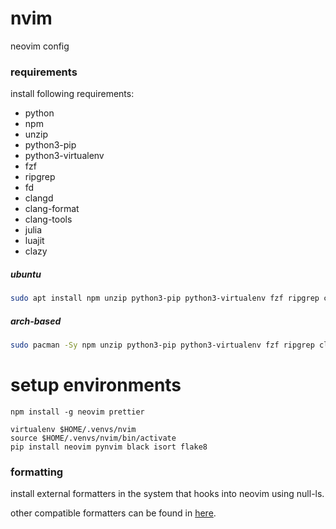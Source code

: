 # nvim

neovim config

### requirements

install following requirements:

- python
- npm
- unzip
- python3-pip
- python3-virtualenv
- fzf
- ripgrep
- fd
- clangd
- clang-format
- clang-tools
- julia
- luajit
- clazy

##### ubuntu

```bash
sudo apt install npm unzip python3-pip python3-virtualenv fzf ripgrep clangd clang-format clang-tools julia luajit clazy
```

##### arch-based

```bash
sudo pacman -Sy npm unzip python3-pip python3-virtualenv fzf ripgrep clangd clang-format clang-tools julia luajit clazy
```

# setup environments

```
npm install -g neovim prettier
```

```
virtualenv $HOME/.venvs/nvim
source $HOME/.venvs/nvim/bin/activate
pip install neovim pynvim black isort flake8
```

### formatting

install external formatters in the system that hooks into neovim using null-ls.

other compatible formatters can be found in [here](https://github.com/jose-elias-alvarez/null-ls.nvim/tree/main/lua/null-ls/builtins/formatting).
